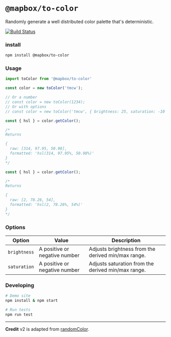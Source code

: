 `@mapbox/to-color`
===

Randomly generate a well distributed color palette that's deterministic.

[![Build Status](https://travis-ci.org/mapbox/to-color.svg)](https://travis-ci.org/mapbox/to-color)

### install

```bash
npm install @mapbox/to-color
```

### Usage

```js
import toColor from '@mapbox/to-color'

const color = new toColor('tmcw');

// Or a number
// const color = new toColor(1234);
// Or with options
// const color = new toColor('tmcw', { brightness: 25, saturation: -10 });

const { hsl } = color.getColor();

/*
Returns

{
  raw: [314, 97.95, 50.98],
  formatted: 'hsl(314, 97.95%, 50.98%)'
}
*/

const { hsl } = color.getColor();

/*
Returns

{
  raw: [2, 78.26, 54],
  formatted: 'hsl(2, 78.26%, 54%)'
}
*/
```

### Options

| Option | Value | Description |
| --- | --- | --- |
| `brightness` | A positive or negative number | Adjusts brightness from the derived min/max range. |
| `saturation` | A positive or negative number | Adjusts saturation from the derived min/max range. |

### Developing

```bash
# Demo site
npm install & npm start

# Run tests
npm run test
```

---

**Credit** v2 is adapted from [randomColor](https://github.com/davidmerfield/randomColor).
